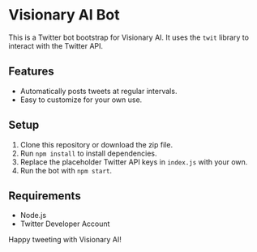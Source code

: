 
# Visionary AI Bot

This is a Twitter bot bootstrap for Visionary AI. It uses the `twit` library to interact with the Twitter API.

## Features

- Automatically posts tweets at regular intervals.
- Easy to customize for your own use.

## Setup

1. Clone this repository or download the zip file.
2. Run `npm install` to install dependencies.
3. Replace the placeholder Twitter API keys in `index.js` with your own.
4. Run the bot with `npm start`.

## Requirements

- Node.js
- Twitter Developer Account

Happy tweeting with Visionary AI!
